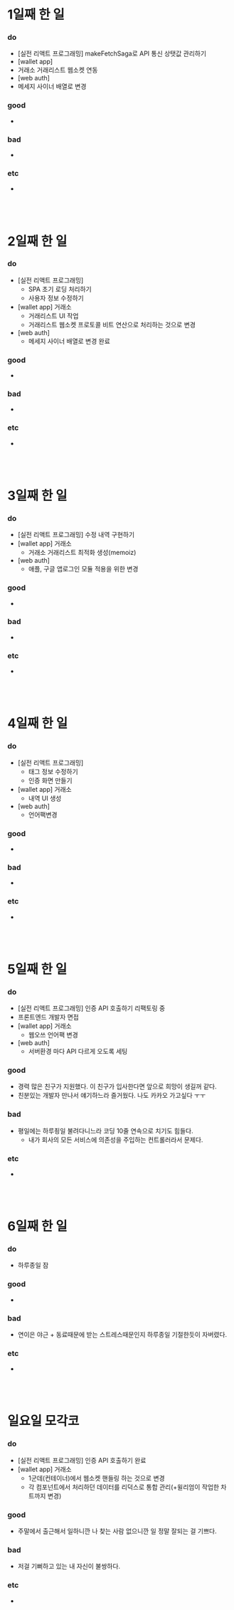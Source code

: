 # 1일째 한 일 
### do
- [실전 리액트 프로그래밍] makeFetchSaga로 API 통신 상탯값 관리하기
- [wallet app]
 - 거래소 거래리스트 웹소켓 연동
- [web auth]
 - 메세지 사이너 배열로 변경

### good
- 

### bad
- 

### etc
- 

<br /><br />

# 2일째 한 일 
### do
- [실전 리액트 프로그래밍] 
	- SPA 초기 로딩 처리하기
	- 사용자 정보 수정하기 
- [wallet app] 거래소
 	- 거래리스트 UI 작업
	- 거래리스트 웹소켓 프로토콜 비트 연산으로 처리하는 것으로 변경
- [web auth]
	- 메세지 사이너 배열로 변경 완료


### good
-

### bad
-

### etc
-

<br /><br />

# 3일째 한 일 
### do
- [실전 리액트 프로그래밍] 수정 내역 구현하기
- [wallet app] 거래소
	- 거래소 거래리스트 최적화 생성(memoiz)
- [web auth]
	- 애플, 구글 앱로그인 모듈 적용을 위한 변경

### good
-

### bad
-

### etc
-

<br /><br />

# 4일째 한 일 
### do
- [실전 리액트 프로그래밍] 
	- 태그 정보 수정하기
	- 인증 화면 만들기
- [wallet app] 거래소
	- 내역 UI 생성
- [web auth]
	- 언어팩변경

### good
-

### bad
-

### etc
- 

<br /><br />

# 5일째 한 일 
### do
- [실전 리액트 프로그래밍] 인증 API 호출하기 리팩토링 중
- 프론트엔드 개발자 면접
- [wallet app] 거래소
	- 웹오쓰 언어팩 변경
- [web auth]
	- 서버환경 마다 API 다르게 오도록 세팅

### good
- 경력 많은 친구가 지원했다. 이 친구가 입사한다면 앞으로 희망이 생길꺼 같다.
- 친분있는 개발자 만나서 얘기하느라 즐거웠다. 나도 카카오 가고싶다 ㅜㅜ

### bad
- 평일에는 하루죙일 불려다니느라 코딩 10줄 연속으로 치기도 힘들다.
	- 내가 회사의 모든 서비스에 의존성을 주입하는 컨트롤러라서 문제다.

### etc
- 

<br /><br />

# 6일째 한 일 
### do
- 하루종일 잠

### good
-
 
### bad
- 연이은 야근 + 동료때문에 받는 스트레스때문인지 하루종일 기절한듯이 자버렸다.

### etc
-

<br /><br />

# 일요일 모각코
### do
- [실전 리액트 프로그래밍] 인증 API 호출하기 완료
- [wallet app] 거래소
	- 1군데(컨테이너)에서 웹소켓 핸들링 하는 것으로 변경
	- 각 컴포넌트에서 처리하던 데이터를 리덕스로 통합 관리(+윌리엄이 작업한 차트까지 변경)

### good
- 주말에서 출근해서 일하니깐 나 찾는 사람 없으니깐 일 정말 잘되는 걸 기쁘다.

### bad
- 저걸 기뻐하고 있는 내 자신이 불쌍하다.

### etc
-

<br /><br />
